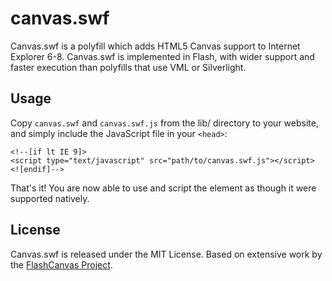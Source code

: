 canvas.swf
==========

Canvas.swf is a polyfill which adds HTML5 Canvas support
to Internet Explorer 6-8. Canvas.swf is implemented in Flash, 
with wider support and faster execution than polyfills that
use VML or Silverlight.

Usage
-----

Copy `canvas.swf` and `canvas.swf.js` from the lib/ directory to your website, and simply
include the JavaScript file in your `<head>`:

    <!--[if lt IE 9]>
    <script type="text/javascript" src="path/to/canvas.swf.js"></script>
    <![endif]-->

That's it! You are now able to use and script the <canvas> element as though
it were supported natively.

License
-------

Canvas.swf is released under the MIT License.
Based on extensive work by the [FlashCanvas Project](http://flashcanvas.net).